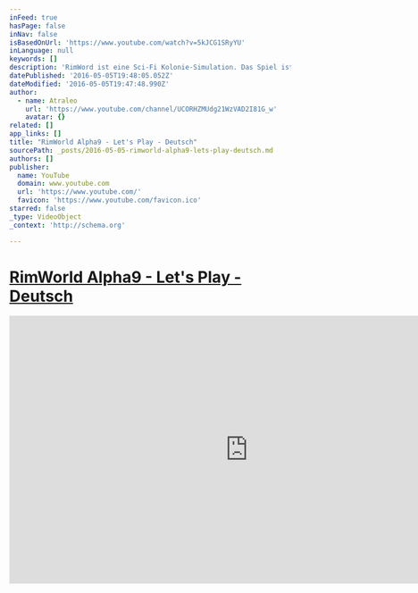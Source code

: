 ```yaml
---
inFeed: true
hasPage: false
inNav: false
isBasedOnUrl: 'https://www.youtube.com/watch?v=5kJCG1SRyYU'
inLanguage: null
keywords: []
description: 'RimWord ist eine Sci-Fi Kolonie-Simulation. Das Spiel ist noch in einer Alpha Version, macht aber schon sehr viel Spaß.  In RimWorld begleitetest du drei Überlebende eines abgestürzten Raumkreuzers beim Bau einer Kolonie auf einer Grenzwelt am Rande der Galaxie. RimWorld wurde inspiriert vom Space Western Vibe von Firefly, der Simulationstiefe von Dwarf Fortress und der epischen Ausmaße von Dune und Warhammer 40.000.  Aufgenommen mit RimWorld Alpha 9e.'
datePublished: '2016-05-05T19:48:05.052Z'
dateModified: '2016-05-05T19:47:48.990Z'
author:
  - name: Atraleo
    url: 'https://www.youtube.com/channel/UCORHZMUdg21WzVAD2I81G_w'
    avatar: {}
related: []
app_links: []
title: "RimWorld Alpha9 - Let's Play - Deutsch"
sourcePath: _posts/2016-05-05-rimworld-alpha9-lets-play-deutsch.md
authors: []
publisher:
  name: YouTube
  domain: www.youtube.com
  url: 'https://www.youtube.com/'
  favicon: 'https://www.youtube.com/favicon.ico'
starred: false
_type: VideoObject
_context: 'http://schema.org'

---
```

# [RimWorld Alpha9 - Let's Play - Deutsch][0]

<iframe src="https://cdn.embedly.com/widgets/media.html?src=https%3A%2F%2Fwww.youtube.com%2Fembed%2F5kJCG1SRyYU%3Ffeature%3Doembed&amp;url=https%3A%2F%2Fwww.youtube.com%2Fwatch%3Fv%3D5kJCG1SRyYU&amp;image=https%3A%2F%2Fi.ytimg.com%2Fvi%2F5kJCG1SRyYU%2Fhqdefault.jpg&amp;key=b7d04c9b404c499eba89ee7072e1c4f7&amp;type=text%2Fhtml&amp;schema=youtube" width="854" height="480" scrolling="no" frameborder="0" allowfullscreen="" style=""></iframe>



[0]: https://www.youtube.com/watch?v=5kJCG1SRyYU&list=PLFk6NTKsdfR-uw3uEurnIp_kdEPZDgzTk